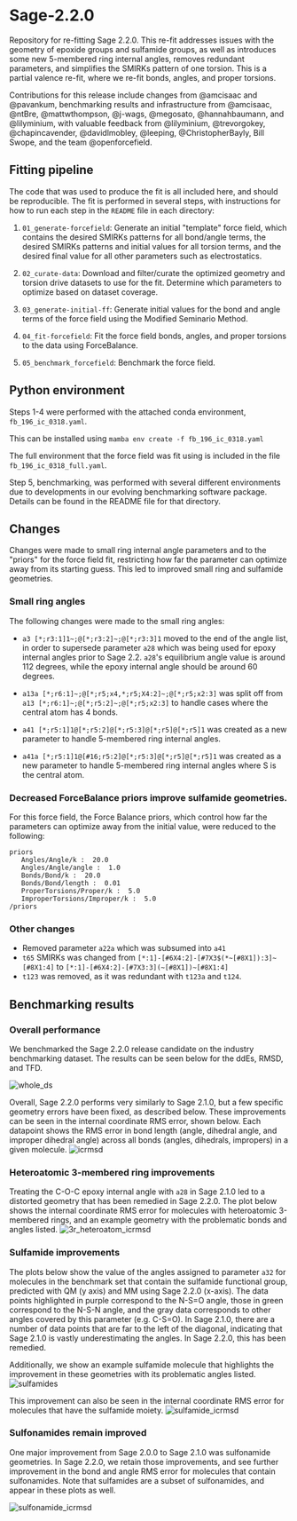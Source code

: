 # Sage-2.2.0
Repository for re-fitting Sage 2.2.0. This re-fit addresses issues with the geometry of epoxide groups and sulfamide groups, as well as introduces some new 5-membered ring internal angles, removes redundant parameters, and simplifies the SMIRKs pattern of one torsion. This is a partial valence re-fit, where we re-fit bonds, angles, and proper torsions.

Contributions for this release include changes from @amcisaac and @pavankum, benchmarking results and infrastructure from @amcisaac, @ntBre, @mattwthompson, @j-wags, @megosato, @hannahbaumann, and @lilyminium, with valuable feedback from @lilyminium, @trevorgokey, @chapincavender, @davidlmobley,  @leeping, @ChristopherBayly, Bill Swope, and the team @openforcefield.

## Fitting pipeline
The code that was used to produce the fit is all included here, and should be reproducible. The fit is performed in several steps, with instructions for how to run each step in the `README` file in each directory:

1. `01_generate-forcefield`: Generate an initial "template" force field, which contains the desired SMIRKs patterns for all bond/angle terms, the desired SMIRKs patterns and initial values for all torsion terms, and the desired final value for all other parameters such as electrostatics.

2. `02_curate-data`: Download and filter/curate the optimized geometry and torsion drive datasets to use for the fit. Determine which parameters to optimize based on dataset coverage.

3. `03_generate-initial-ff`: Generate initial values for the bond and angle terms of the force field using the Modified Seminario Method.

4. `04_fit-forcefield`: Fit the force field bonds, angles, and proper torsions to the data using ForceBalance.

5. `05_benchmark_forcefield`: Benchmark the force field.

## Python environment
Steps 1-4 were performed with the attached conda environment, `fb_196_ic_0318.yaml`.

This can be installed using `mamba env create -f fb_196_ic_0318.yaml`

The full environment that the force field was fit using is included in the file `fb_196_ic_0318_full.yaml`.

Step 5, benchmarking, was performed with several different environments due to developments in our evolving benchmarking software package. Details can be found in the README file for that directory.

## Changes

Changes were made to small ring internal angle parameters and to the "priors" for the force field fit, restricting how far the parameter can optimize away from its starting guess.
This led to improved small ring and sulfamide geometries.

### Small ring angles
The following changes were made to the small ring angles:

* `a3 [*;r3:1]1~;@[*;r3:2]~;@[*;r3:3]1` moved to the end of the angle list, in order to supersede parameter `a28` which was being used for epoxy internal angles prior to Sage 2.2. `a28`'s equilibrium angle value is around 112 degrees, while the epoxy internal angle should be around 60 degrees. 

* `a13a [*;r6:1]~;@[*;r5;x4,*;r5;X4:2]~;@[*;r5;x2:3]` was split off from `a13 [*;r6:1]~;@[*;r5:2]~;@[*;r5;x2:3]` to handle cases where the central atom has 4 bonds.

* `a41 [*;r5:1]1@[*;r5:2]@[*;r5:3]@[*;r5]@[*;r5]1` was created as a new parameter to handle 5-membered ring internal angles.

* `a41a [*;r5:1]1@[#16;r5:2]@[*;r5:3]@[*;r5]@[*;r5]1` was created as a new parameter to handle 5-membered ring internal angles where S is the central atom.

### Decreased ForceBalance priors improve sulfamide geometries.

For this force field, the Force Balance priors, which control how far the parameters can optimize away from the initial value, were reduced to the following:

```
priors
   Angles/Angle/k :  20.0
   Angles/Angle/angle :  1.0
   Bonds/Bond/k :  20.0
   Bonds/Bond/length :  0.01
   ProperTorsions/Proper/k :  5.0
   ImproperTorsions/Improper/k :  5.0
/priors
```

### Other changes
- Removed parameter `a22a` which was subsumed into `a41`
- `t65` SMIRKs was changed from `[*:1]-[#6X4:2]-[#7X3$(*~[#8X1]):3]~[#8X1:4]` to `[*:1]-[#6X4:2]-[#7X3:3](~[#8X1])~[#8X1:4]`
- `t123` was removed, as it was redundant with `t123a` and `t124`.

## Benchmarking results

### Overall performance
We benchmarked the Sage 2.2.0 release candidate on the industry benchmarking dataset. The results can be seen below for the ddEs, RMSD, and TFD. 

![whole_ds](https://github.com/openforcefield/sage-2.2.0/assets/29759281/5e8b48e1-9c33-4d52-95d4-6f1e89d96563)

Overall, Sage 2.2.0 performs very similarly to Sage 2.1.0, but a few specific geometry errors have been fixed, as described below. These improvements can be seen in the internal coordinate RMS error, shown below. Each datapoint shows the RMS error in bond length (angle, dihedral angle, and improper dihedral angle) across all bonds (angles, dihedrals, impropers) in a given molecule.
![icrmsd](https://github.com/openforcefield/sage-2.2.0/assets/29759281/e8f661dc-bb95-4c46-8cd8-cc136b52c1b4)

### Heteroatomic 3-membered ring improvements

Treating the C-O-C epoxy internal angle with `a28` in Sage 2.1.0 led to a distorted geometry that has been remedied in Sage 2.2.0. The plot below shows the internal coordinate RMS error for molecules with heteroatomic 3-membered rings, and an example geometry with the problematic bonds and angles listed.
![3r_heteroatom_icrmsd](https://github.com/openforcefield/sage-2.2.0/assets/29759281/7136b4eb-89f4-4bde-8e89-c3215059ad94)

### Sulfamide improvements
The plots below show the value of the angles assigned to parameter `a32` for molecules in the benchmark set that contain the sulfamide functional group, predicted with QM (y axis) and MM using Sage 2.2.0 (x-axis). The data points highlighted in purple correspond to the N-S=O angle, those in green correspond to the N-S-N angle, and the gray data corresponds to other angles covered by this parameter (e.g. C-S=O). In Sage 2.1.0, there are a number of data points that are far to the left of the diagonal, indicating that Sage 2.1.0 is vastly underestimating the angles. In Sage 2.2.0, this has been remedied. 

Additionally, we show an example sulfamide molecule that highlights the improvement in these geometries with its problematic angles listed.
![sulfamides](https://github.com/openforcefield/sage-2.2.0/assets/29759281/2355f22b-d802-41ca-9409-584606293a06) 

This improvement can also be seen in the internal coordinate RMS error for molecules that have the sulfamide moiety.
![sulfamide_icrmsd](https://github.com/openforcefield/sage-2.2.0/assets/29759281/210c9e07-3a7b-49e2-b6f4-02216ee9d12a)

### Sulfonamides remain improved
One major improvement from Sage 2.0.0 to Sage 2.1.0 was sulfonamide geometries. In Sage 2.2.0, we retain those improvements, and see further improvement in the bond and angle RMS error for molecules that contain sulfonamides. Note that sulfamides are a subset of sulfonamides, and appear in these plots as well. 

![sulfonamide_icrmsd](https://github.com/openforcefield/sage-2.2.0/assets/29759281/b1ad6cd2-6625-4514-8482-10afba1be010)


